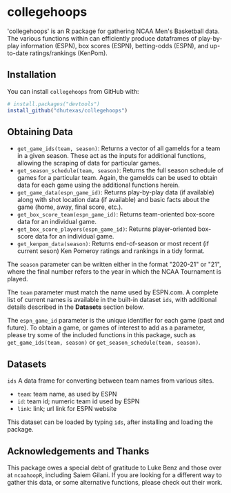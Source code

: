 # collegehoops
'collegehoops' is an R package for gathering NCAA Men's Basketball data. The various functions within can efficiently produce dataframes of play-by-play information (ESPN), box scores (ESPN), betting-odds (ESPN), and up-to-date ratings/rankings (KenPom). 

## Installation
You can install `collegehoops` from GitHub with:

``` r
# install.packages("devtools")
install_github("dhutexas/collegehoops")
```

## Obtaining Data
* ```get_game_ids(team, season)```:  Returns a vector of all gameIds for a team in a given season. These act as the inputs for additional functions, allowing the scraping of data for particular games.
* ```get_season_schedule(team, season)```:  Returns the full season schedule of games for a particular team. Again, the gameIds can be used to obtain data for each game using the additional functions herein.
* ```get_game_data(espn_game_id)```:  Returns play-by-play data (if available) along with shot location data (if available) and basic facts about the game (home, away, final score, etc.).
* ```get_box_score_team(espn_game_id)```:  Returns team-oriented box-score data for an individual game.
* ```get_box_score_players(espn_game_id)```:  Returns player-oriented box-score data for an individual game.
* ```get_kenpom_data(season)```:  Returns end-of-season or most recent (if current seson) Ken Pomeroy ratings and rankings in a tidy format.


The `season` parameter can be written either in the format "2020-21" or "21", where the final number refers to the year in which the NCAA Tournament is played.

The `team` parameter must match the name used by ESPN.com. A complete list of current names is available in the built-in dataset `ids`, with additional details described in the __Datasets__ section below.

The `espn_game_id` parameter is the unique identifier for each game (past and future). To obtain a game, or games of interest to add as a parameter, please try some of the included functions in this package, such as ```get_game_ids(team, season)``` or ```get_season_schedule(team, season)```.


## Datasets

```ids``` A data frame for converting between team names from various sites.
 
 * ```team```: team name, as used by ESPN
 * ```id```: team id; numeric team id used by ESPN
 * ```link```: link; url link for ESPN website

This dataset can be loaded by typing ```ids```, after installing and loading the package.

## Acknowledgements and Thanks

This package owes a special debt of gratitude to Luke Benz and those over at `ncaahoopR`, including Saiem Gilani. If you are looking for a different way to gather this data, or some alternative functions, please check out their work.
